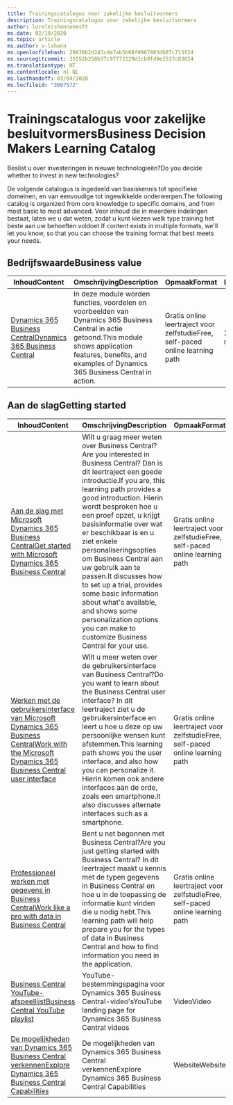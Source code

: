```yaml
---
title: Trainingscatalogus voor zakelijke besluitvormers
description: Trainingscatalogus voor zakelijke besluitvormers
author: loreleishannonmsft
ms.date: 02/19/2020
ms.topic: article
ms.author: v-lshann
ms.openlocfilehash: 29830b2d243cde7ab5b68f0967883db07c713f24
ms.sourcegitcommit: 35552b250b37c97772129d1cb9fd9e2537c83824
ms.translationtype: HT
ms.contentlocale: nl-NL
ms.lasthandoff: 03/04/2020
ms.locfileid: "3097572"
---
```

# <a name="business-decision-makers-learning-catalog"></a><span data-ttu-id="0324c-103">Trainingscatalogus voor zakelijke besluitvormers</span><span class="sxs-lookup"><span data-stu-id="0324c-103">Business Decision Makers Learning Catalog</span></span>

<span data-ttu-id="0324c-104">Beslist u over investeringen in nieuwe technologieën?</span><span class="sxs-lookup"><span data-stu-id="0324c-104">Do you decide whether to invest in new technologies?</span></span>

<span data-ttu-id="0324c-105">De volgende catalogus is ingedeeld van basiskennis tot specifieke domeinen, en van eenvoudige tot ingewikkelde onderwerpen.</span><span class="sxs-lookup"><span data-stu-id="0324c-105">The following catalog is organized from core knowledge to specific domains, and from most basic to most advanced.</span></span> <span data-ttu-id="0324c-106">Voor inhoud die in meerdere indelingen bestaat, laten we u dat weten, zodat u kunt kiezen welk type training het beste aan uw behoeften voldoet.</span><span class="sxs-lookup"><span data-stu-id="0324c-106">If content exists in multiple formats, we'll let you know, so that you can choose the training format that best meets your needs.</span></span>  

## <span data-ttu-id="0324c-107">Bedrijfswaarde<a name="busvalue"></a></span><span class="sxs-lookup"><span data-stu-id="0324c-107">Business value<a name="busvalue"></a></span></span>

| <span data-ttu-id="0324c-108">Inhoud</span><span class="sxs-lookup"><span data-stu-id="0324c-108">Content</span></span>                                                                 | <span data-ttu-id="0324c-109">Omschrijving</span><span class="sxs-lookup"><span data-stu-id="0324c-109">Description</span></span>                                                                                                | <span data-ttu-id="0324c-110">Opmaak</span><span class="sxs-lookup"><span data-stu-id="0324c-110">Format</span></span>                                | <span data-ttu-id="0324c-111">Lengte</span><span class="sxs-lookup"><span data-stu-id="0324c-111">Length</span></span>     |
|----------------------------------------------------------------------------------------------------------------|------------------------------------------------------------------------------------------------------------|---------------------------------------|------------|
| [<span data-ttu-id="0324c-112">Dynamics 365 Business Central</span><span class="sxs-lookup"><span data-stu-id="0324c-112">Dynamics 365 Business Central</span></span>](https://docs.microsoft.com/learn/modules/dynamics-365-business-central/) | <span data-ttu-id="0324c-113">In deze module worden functies, voordelen en voorbeelden van Dynamics 365 Business Central in actie getoond.</span><span class="sxs-lookup"><span data-stu-id="0324c-113">This module shows application features, benefits, and examples of Dynamics 365 Business Central in action.</span></span> | <span data-ttu-id="0324c-114">Gratis online leertraject voor zelfstudie</span><span class="sxs-lookup"><span data-stu-id="0324c-114">Free, self-paced online learning path</span></span> | <span data-ttu-id="0324c-115">24 minuten</span><span class="sxs-lookup"><span data-stu-id="0324c-115">24 minutes</span></span> |

## <span data-ttu-id="0324c-116">Aan de slag<a name="get-started"></a></span><span class="sxs-lookup"><span data-stu-id="0324c-116">Getting started<a name="get-started"></a></span></span>

| <span data-ttu-id="0324c-117">Inhoud</span><span class="sxs-lookup"><span data-stu-id="0324c-117">Content</span></span>                                                                                                                             | <span data-ttu-id="0324c-118">Omschrijving</span><span class="sxs-lookup"><span data-stu-id="0324c-118">Description</span></span>                                                                                                                                                                                                                                                                                      | <span data-ttu-id="0324c-119">Opmaak</span><span class="sxs-lookup"><span data-stu-id="0324c-119">Format</span></span>                                | <span data-ttu-id="0324c-120">Lengte</span><span class="sxs-lookup"><span data-stu-id="0324c-120">Length</span></span>             |
|------------------------------------------------------------------------------------------------------------------------------------------------------------------------------|--------------------------------------------------------------------------------------------------------------------------------------------------------------------------------------------------------------------------------------------------------------------------------------------------|---------------------------------------|--------------------|
| [<span data-ttu-id="0324c-121">Aan de slag met Microsoft Dynamics 365 Business Central</span><span class="sxs-lookup"><span data-stu-id="0324c-121">Get started with Microsoft Dynamics 365 Business Central</span></span>](https://docs.microsoft.com/learn/paths/get-started-dynamics-365-business-central/)                          | <span data-ttu-id="0324c-122">Wilt u graag meer weten over Business Central?</span><span class="sxs-lookup"><span data-stu-id="0324c-122">Are you interested in Business Central?</span></span> <span data-ttu-id="0324c-123">Dan is dit leertraject een goede introductie.</span><span class="sxs-lookup"><span data-stu-id="0324c-123">If you are, this learning path provides a good introduction.</span></span> <span data-ttu-id="0324c-124">Hierin wordt besproken hoe u een proef opzet, u krijgt basisinformatie over wat er beschikbaar is en u ziet enkele personaliseringsopties om Business Central aan uw gebruik aan te passen.</span><span class="sxs-lookup"><span data-stu-id="0324c-124">It discusses how to set up a trial, provides some basic information about what's available, and shows some personalization options you can make to customize Business Central for your use.</span></span> | <span data-ttu-id="0324c-125">Gratis online leertraject voor zelfstudie</span><span class="sxs-lookup"><span data-stu-id="0324c-125">Free, self-paced online learning path</span></span> | <span data-ttu-id="0324c-126">3 uur, 4 minuten</span><span class="sxs-lookup"><span data-stu-id="0324c-126">3 hours 4 minutes</span></span>  |
| [<span data-ttu-id="0324c-127">Werken met de gebruikersinterface van Microsoft Dynamics 365 Business Central</span><span class="sxs-lookup"><span data-stu-id="0324c-127">Work with the Microsoft Dynamics 365 Business Central user interface</span></span>](https://docs.microsoft.com/learn/paths/work-with-user-interface-dynamics-365-business-central/) | <span data-ttu-id="0324c-128">Wilt u meer weten over de gebruikersinterface van Business Central?</span><span class="sxs-lookup"><span data-stu-id="0324c-128">Do you want to learn about the Business Central user interface?</span></span> <span data-ttu-id="0324c-129">In dit leertraject ziet u de gebruikersinterface en leert u hoe u deze op uw persoonlijke wensen kunt afstemmen.</span><span class="sxs-lookup"><span data-stu-id="0324c-129">This learning path shows you the user interface, and also how you can personalize it.</span></span> <span data-ttu-id="0324c-130">Hierin komen ook andere interfaces aan de orde, zoals een smartphone.</span><span class="sxs-lookup"><span data-stu-id="0324c-130">It also discusses alternate interfaces such as a smartphone.</span></span>                                                                               | <span data-ttu-id="0324c-131">Gratis online leertraject voor zelfstudie</span><span class="sxs-lookup"><span data-stu-id="0324c-131">Free, self-paced online learning path</span></span> | <span data-ttu-id="0324c-132">2 uur, 27 minuten</span><span class="sxs-lookup"><span data-stu-id="0324c-132">2 hours 27 minutes</span></span> |
| [<span data-ttu-id="0324c-133">Professioneel werken met gegevens in Business Central</span><span class="sxs-lookup"><span data-stu-id="0324c-133">Work like a pro with data in Business Central</span></span>](https://docs.microsoft.com/learn/paths/work-pro-data-dynamics-365-business-central)                                    | <span data-ttu-id="0324c-134">Bent u net begonnen met Business Central?</span><span class="sxs-lookup"><span data-stu-id="0324c-134">Are you just getting started with Business Central?</span></span> <span data-ttu-id="0324c-135">In dit leertraject maakt u kennis met de typen gegevens in Business Central en hoe u in de toepassing de informatie kunt vinden die u nodig hebt.</span><span class="sxs-lookup"><span data-stu-id="0324c-135">This learning path will help prepare you for the types of data in Business Central and how to find information you need in the application.</span></span>                                                                                                  | <span data-ttu-id="0324c-136">Gratis online leertraject voor zelfstudie</span><span class="sxs-lookup"><span data-stu-id="0324c-136">Free, self-paced online learning path</span></span> | <span data-ttu-id="0324c-137">2 uur, 27 minuten</span><span class="sxs-lookup"><span data-stu-id="0324c-137">2 hours 27 minutes</span></span> |
| [<span data-ttu-id="0324c-138">Business Central YouTube-afspeellijst</span><span class="sxs-lookup"><span data-stu-id="0324c-138">Business Central YouTube playlist</span></span>](https://www.youtube.com/playlist?list=PLcakwueIHoT-wVFPKUtmxlqcG1kJ0oqq4)                                                                | <span data-ttu-id="0324c-139">YouTube-bestemmingspagina voor Dynamics 365 Business Central-video's</span><span class="sxs-lookup"><span data-stu-id="0324c-139">YouTube landing page for Dynamics 365 Business Central videos</span></span>                                                                                                                                                                                                                                    | <span data-ttu-id="0324c-140">Video</span><span class="sxs-lookup"><span data-stu-id="0324c-140">Video</span></span>                                 |                    |
| [<span data-ttu-id="0324c-141">De mogelijkheden van Dynamics 365 Business Central verkennen</span><span class="sxs-lookup"><span data-stu-id="0324c-141">Explore Dynamics 365 Business Central Capabilities</span></span>](https://dynamics.microsoft.com/business-central/capabilities/)                                                    | <span data-ttu-id="0324c-142">De mogelijkheden van Dynamics 365 Business Central verkennen</span><span class="sxs-lookup"><span data-stu-id="0324c-142">Explore Dynamics 365 Business Central Capabilities</span></span>                                                                                                                                                                                                                                               | <span data-ttu-id="0324c-143">Website</span><span class="sxs-lookup"><span data-stu-id="0324c-143">Website</span></span>                               |                    |
